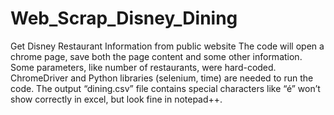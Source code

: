 # Web_Scrap_Disney_Dining
Get Disney Restaurant Information from public website
The code will open a chrome page, save both the page content and some other information. 
Some parameters, like number of restaurants, were hard-coded. 
ChromeDriver and Python libraries (selenium, time) are needed to run the code. 
The output “dining.csv” file contains special characters like “é” won’t show correctly in excel, but look fine in notepad++. 
